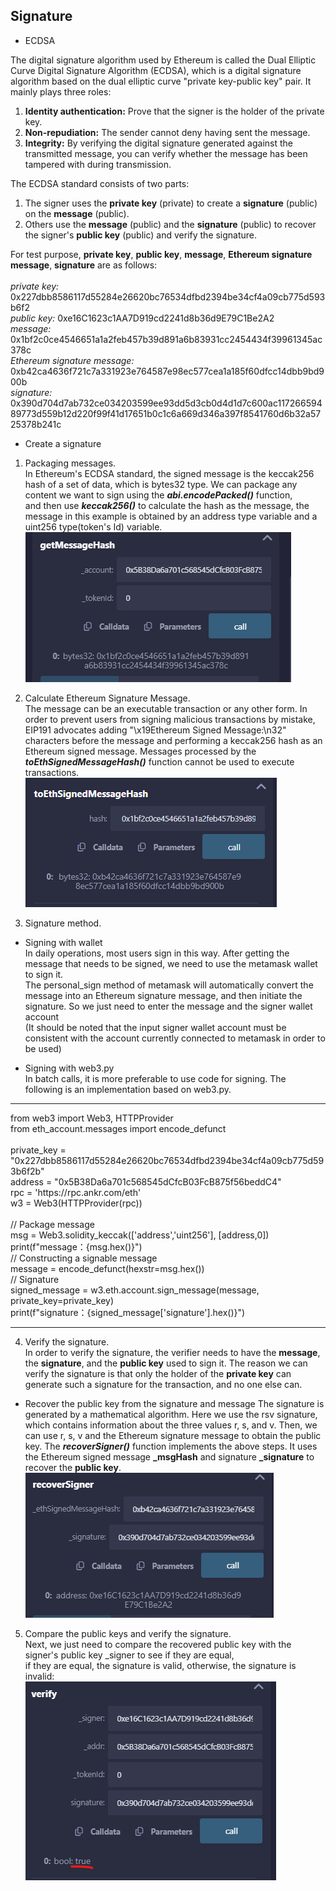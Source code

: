 ## Signature

- ECDSA

The digital signature algorithm used by Ethereum is called the Dual Elliptic Curve Digital Signature Algorithm (ECDSA), which is a digital signature algorithm based on the dual elliptic curve "private key-public key" pair.
It mainly plays three roles:<br>
1. **Identity authentication:** Prove that the signer is the holder of the private key.<br>
2. **Non-repudiation:** The sender cannot deny having sent the message.<br>
3. **Integrity:** By verifying the digital signature generated against the transmitted message, you can verify whether the message has been tampered with during transmission.<br>

The ECDSA standard consists of two parts:<br>
1. The signer uses the **private key** (private) to create a **signature** (public) on the **message** (public).<br>
2. Others use the **message** (public) and the **signature** (public) to recover the signer's **public key** (public) and verify the signature.<br>

For test purpose, **private key**, **public key**, **message**, **Ethereum signature message**, **signature** are as follows:<br>
<br>
*private key:* 0x227dbb8586117d55284e26620bc76534dfbd2394be34cf4a09cb775d593b6f2<br>
*public key:* 0xe16C1623c1AA7D919cd2241d8b36d9E79C1Be2A2<br>
*message:* 0x1bf2c0ce4546651a1a2feb457b39d891a6b83931cc2454434f39961345ac378c<br>
*Ethereum signature message:* 0xb42ca4636f721c7a331923e764587e98ec577cea1a185f60dfcc14dbb9bd900b<br>
*signature:* 0x390d704d7ab732ce034203599ee93dd5d3cb0d4d1d7c600ac11726659489773d559b12d220f99f41d17651b0c1c6a669d346a397f8541760d6b32a5725378b241c<br>

- Create a signature
1. Packaging messages.<br>
   In Ethereum's ECDSA standard, the signed message is the keccak256 hash of a set of data, which is bytes32 type. We can package any content we want to sign using the ***abi.encodePacked()*** function,<br>
   and then use ***keccak256()*** to calculate the hash as the message, the message in this example is obtained by an address type variable and a uint256 type(token's Id) variable.<br>
   ![getMessageHash](https://github.com/wls503pl/Ether_Evolution_/blob/ee/Signature/img/getMessageHash.png)
   
3. Calculate Ethereum Signature Message.<br>
   The message can be an executable transaction or any other form. In order to prevent users from signing malicious transactions by mistake, EIP191 advocates adding "\x19Ethereum Signed Message:\n32"<br>
   characters before the message and performing a keccak256 hash as an Ethereum signed message. Messages processed by the ***toEthSignedMessageHash()*** function cannot be used to execute transactions.<br>
   ![toEthSignedMessageHash](https://github.com/wls503pl/Ether_Evolution_/blob/ee/Signature/img/toEthSignedMessageHash.png)
   
3. Signature method.<br>
- Signing with wallet<br>
In daily operations, most users sign in this way. After getting the message that needs to be signed, we need to use the metamask wallet to sign it.<br>
The personal_sign method of metamask will automatically convert the message into an Ethereum signature message, and then initiate the signature. So we just need to enter the message and the signer wallet account<br>
(It should be noted that the input signer wallet account must be consistent with the account currently connected to metamask in order to be used)

- Signing with web3.py<br>
In batch calls, it is more preferable to use code for signing. The following is an implementation based on web3.py.<br>
<hr>
from web3 import Web3, HTTPProvider<br>
from eth_account.messages import encode_defunct<br>
<br>
private_key = "0x227dbb8586117d55284e26620bc76534dfbd2394be34cf4a09cb775d593b6f2b"<br>
address = "0x5B38Da6a701c568545dCfcB03FcB875f56beddC4"<br>
rpc = 'https://rpc.ankr.com/eth'<br>
w3 = Web3(HTTPProvider(rpc))<br>
<br>
// Package message<br>
msg = Web3.solidity_keccak(['address','uint256'], [address,0])<br>
print(f"message：{msg.hex()}")<br>
// Constructing a signable message<br>
message = encode_defunct(hexstr=msg.hex())<br>
// Signature<br>
signed_message = w3.eth.account.sign_message(message, private_key=private_key)<br>
print(f"signature：{signed_message['signature'].hex()}")<br>
<hr>

4. Verify the signature.<br>
In order to verify the signature, the verifier needs to have the **message**, the **signature**, and the **public key** used to sign it.
The reason we can verify the signature is that only the holder of the **private key** can generate such a signature for the transaction, and no one else can.
- Recover the public key from the signature and message
The signature is generated by a mathematical algorithm. Here we use the rsv signature, which contains information about the three values ​​r, s, and v.
Then, we can use r, s, v and the Ethereum signature message to obtain the public key. The ***recoverSigner()*** function implements the above steps.
It uses the Ethereum signed message **_msgHash** and signature **_signature** to recover the **public key**.<br>
![Recover Public Key](https://github.com/wls503pl/Ether_Evolution_/blob/ee/Signature/img/recoverPublicKey.png)

5. Compare the public keys and verify the signature.<br>
Next, we just need to compare the recovered public key with the signer's public key _signer to see if they are equal,<br>
if they are equal, the signature is valid, otherwise, the signature is invalid:<br>
![Compare Public Key](https://github.com/wls503pl/Ether_Evolution_/blob/ee/Signature/img/comparePbK.png)
